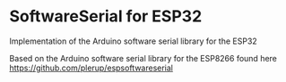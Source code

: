 # SoftwareSerial for ESP32

Implementation of the Arduino software serial library for the ESP32

Based on the Arduino software serial library for the ESP8266 found here https://github.com/plerup/espsoftwareserial

